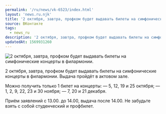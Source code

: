 ```yaml
---
permalink: '/ru/news/vk-6523/index.html'
layout: 'news.ru.njk'
title: '2 октября, завтра, профком будет выдавать билеты на симфонические концерты в филармонии.'
source: ВКонтакте
tags:
  - news_ru
description: '2 октября, завтра, профком будет выдавать билеты на симфонические концерты в филармонии.'
updatedAt: 1569931260
---
```

![2 октября, завтра, профком будет выдавать билеты на симфонические концерты в филармонии.](https://sun9-13.userapi.com/impf/c858132/v858132824/88ab0/oSGStNgKNXs.jpg?size=1280x852&quality=96&sign=131e78473fb73ad65db2961efeb52b69&c_uniq_tag=gKetclKzHMIZtdNZLKyNov7bPNCMUudUtWR4flzLzbI&type=album)

2 октября, завтра, профком будет выдавать билеты на симфонические концерты в филармонии. Выдача пройдёт в актовом зале.

Можно получить только 1 билет на концерты:
— 5, 12, 19 и 25 октября;
— 1, 2, 9, 22, 23 и 30 ноября;
— 7, 20 и 21 декабря.

Приём заявлений с 13.00. до 14.00, выдача после 14.00. Не забудьте взять с собой студенческий и профбилет.
